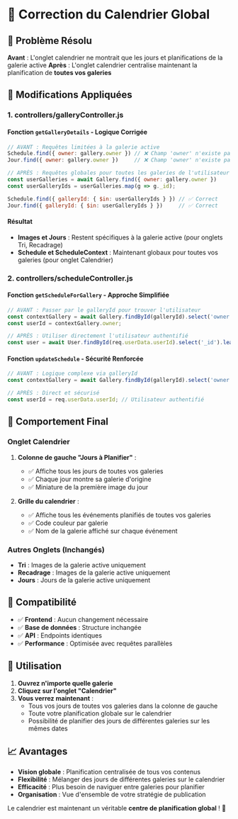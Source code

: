 # 📅 Correction du Calendrier Global

## 🎯 Problème Résolu

**Avant** : L'onglet calendrier ne montrait que les jours et planifications de la galerie active
**Après** : L'onglet calendrier centralise maintenant la planification de **toutes vos galeries**

## 🔧 Modifications Appliquées

### 1. **controllers/galleryController.js**

#### Fonction `getGalleryDetails` - Logique Corrigée
```javascript
// AVANT : Requêtes limitées à la galerie active
Schedule.find({ owner: gallery.owner }) // ❌ Champ 'owner' n'existe pas dans Schedule
Jour.find({ owner: gallery.owner })     // ❌ Champ 'owner' n'existe pas dans Jour

// APRÈS : Requêtes globales pour toutes les galeries de l'utilisateur
const userGalleries = await Gallery.find({ owner: gallery.owner })
const userGalleryIds = userGalleries.map(g => g._id);

Schedule.find({ galleryId: { $in: userGalleryIds } }) // ✅ Correct
Jour.find({ galleryId: { $in: userGalleryIds } })     // ✅ Correct
```

#### Résultat
- **Images et Jours** : Restent spécifiques à la galerie active (pour onglets Tri, Recadrage)
- **Schedule et ScheduleContext** : Maintenant globaux pour toutes vos galeries (pour onglet Calendrier)

### 2. **controllers/scheduleController.js**

#### Fonction `getScheduleForGallery` - Approche Simplifiée
```javascript
// AVANT : Passer par le galleryId pour trouver l'utilisateur
const contextGallery = await Gallery.findById(galleryId).select('owner');
const userId = contextGallery.owner;

// APRÈS : Utiliser directement l'utilisateur authentifié
const user = await User.findById(req.userData.userId).select('_id').lean();
```

#### Fonction `updateSchedule` - Sécurité Renforcée
```javascript
// AVANT : Logique complexe via galleryId
const contextGallery = await Gallery.findById(galleryId).select('owner');

// APRÈS : Direct et sécurisé
const userId = req.userData.userId; // Utilisateur authentifié
```

## 🎉 Comportement Final

### Onglet Calendrier
1. **Colonne de gauche "Jours à Planifier"** : 
   - ✅ Affiche tous les jours de toutes vos galeries
   - ✅ Chaque jour montre sa galerie d'origine
   - ✅ Miniature de la première image du jour

2. **Grille du calendrier** :
   - ✅ Affiche tous les événements planifiés de toutes vos galeries
   - ✅ Code couleur par galerie
   - ✅ Nom de la galerie affiché sur chaque événement

### Autres Onglets (Inchangés)
- **Tri** : Images de la galerie active uniquement
- **Recadrage** : Images de la galerie active uniquement
- **Jours** : Jours de la galerie active uniquement

## 🔄 Compatibilité

- ✅ **Frontend** : Aucun changement nécessaire
- ✅ **Base de données** : Structure inchangée
- ✅ **API** : Endpoints identiques
- ✅ **Performance** : Optimisée avec requêtes parallèles

## 🚀 Utilisation

1. **Ouvrez n'importe quelle galerie**
2. **Cliquez sur l'onglet "Calendrier"**
3. **Vous verrez maintenant** :
   - Tous vos jours de toutes vos galeries dans la colonne de gauche
   - Toute votre planification globale sur le calendrier
   - Possibilité de planifier des jours de différentes galeries sur les mêmes dates

## 📈 Avantages

- **Vision globale** : Planification centralisée de tous vos contenus
- **Flexibilité** : Mélanger des jours de différentes galeries sur le calendrier
- **Efficacité** : Plus besoin de naviguer entre galeries pour planifier
- **Organisation** : Vue d'ensemble de votre stratégie de publication

Le calendrier est maintenant un véritable **centre de planification global** ! 🎯